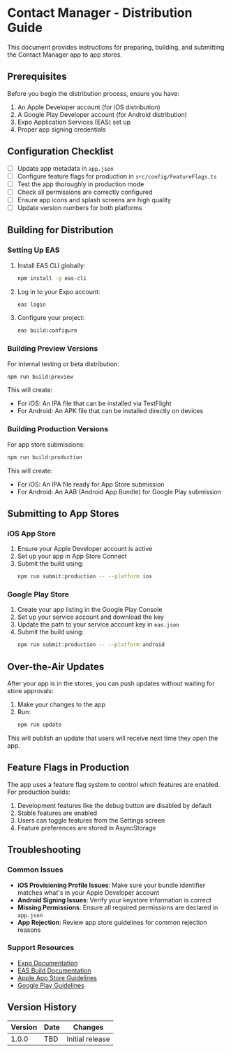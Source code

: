 # Contact Manager - Distribution Guide

This document provides instructions for preparing, building, and submitting the Contact Manager app to app stores.

## Prerequisites

Before you begin the distribution process, ensure you have:

1. An Apple Developer account (for iOS distribution)
2. A Google Play Developer account (for Android distribution)
3. Expo Application Services (EAS) set up
4. Proper app signing credentials

## Configuration Checklist

- [ ] Update app metadata in `app.json`
- [ ] Configure feature flags for production in `src/config/FeatureFlags.ts`
- [ ] Test the app thoroughly in production mode
- [ ] Check all permissions are correctly configured
- [ ] Ensure app icons and splash screens are high quality
- [ ] Update version numbers for both platforms

## Building for Distribution

### Setting Up EAS

1. Install EAS CLI globally:
   ```bash
   npm install -g eas-cli
   ```

2. Log in to your Expo account:
   ```bash
   eas login
   ```

3. Configure your project:
   ```bash
   eas build:configure
   ```

### Building Preview Versions

For internal testing or beta distribution:

```bash
npm run build:preview
```

This will create:
- For iOS: An IPA file that can be installed via TestFlight
- For Android: An APK file that can be installed directly on devices

### Building Production Versions

For app store submissions:

```bash
npm run build:production
```

This will create:
- For iOS: An IPA file ready for App Store submission
- For Android: An AAB (Android App Bundle) for Google Play submission

## Submitting to App Stores

### iOS App Store

1. Ensure your Apple Developer account is active
2. Set up your app in App Store Connect
3. Submit the build using:
   ```bash
   npm run submit:production -- --platform ios
   ```

### Google Play Store

1. Create your app listing in the Google Play Console
2. Set up your service account and download the key
3. Update the path to your service account key in `eas.json`
4. Submit the build using:
   ```bash
   npm run submit:production -- --platform android
   ```

## Over-the-Air Updates

After your app is in the stores, you can push updates without waiting for store approvals:

1. Make your changes to the app
2. Run:
   ```bash
   npm run update
   ```

This will publish an update that users will receive next time they open the app.

## Feature Flags in Production

The app uses a feature flag system to control which features are enabled. For production builds:

1. Development features like the debug button are disabled by default
2. Stable features are enabled
3. Users can toggle features from the Settings screen
4. Feature preferences are stored in AsyncStorage

## Troubleshooting

### Common Issues

- **iOS Provisioning Profile Issues**: Make sure your bundle identifier matches what's in your Apple Developer account
- **Android Signing Issues**: Verify your keystore information is correct
- **Missing Permissions**: Ensure all required permissions are declared in `app.json`
- **App Rejection**: Review app store guidelines for common rejection reasons

### Support Resources

- [Expo Documentation](https://docs.expo.dev/)
- [EAS Build Documentation](https://docs.expo.dev/build/introduction/)
- [Apple App Store Guidelines](https://developer.apple.com/app-store/review/guidelines/)
- [Google Play Guidelines](https://play.google.com/about/developer-content-policy/)

## Version History

| Version | Date | Changes |
|---------|------|---------|
| 1.0.0   | TBD  | Initial release | 